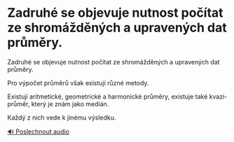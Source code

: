 # Zadruhé se objevuje nutnost počítat ze shromážděných a upravených dat průměry.

<speak>
<prosody rate="95%">
<emphasis level="strong">Zadruhé se objevuje nutnost počítat ze shromážděných a upravených dat průměry.</emphasis>

<break time="300ms"/>

<emphasis level="moderate">Pro výpočet průměrů však existují různé metody.</emphasis>

<break time="300ms"/>

<prosody rate="90%">Existují aritmetické, geometrické a harmonické průměry,</prosody> <break time="200ms"/> <emphasis level="moderate">existuje také kvazi-průměr, který je znám jako medián.</emphasis>

<break time="300ms"/>

<emphasis level="strong">Každý z nich vede k jinému výsledku.</emphasis>
</prosody>
</speak>

[🔊 Poslechnout audio](/data/7-paragraphs/audio/chapter_43/para_011-Zadruh-se-objevuje-nutnost-potat-ze-shromdn.mp3) 